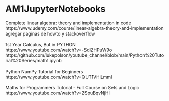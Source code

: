 <h1>AM1JupyterNotebooks</h1>
<p>
Complete linear algebra: theory and implementation in code <br>
https://www.udemy.com/course/linear-algebra-theory-and-implementation <br>
agregar paginas de howto y stackoverflow <br>
 <br>
1st Year Calculus, But in PYTHON <br>
https://www.youtube.com/watch?v=-SdIZHPuW9o <br>
https://github.com/lukepolson/youtube_channel/blob/main/Python%20Tutorial%20Series/math1.ipynb <br>
 <br>
Python NumPy Tutorial for Beginners <br>
https://www.youtube.com/watch?v=QUT1VHiLmmI <br>
 <br>
Maths for Programmers Tutorial - Full Course on Sets and Logic <br>
https://www.youtube.com/watch?v=2SpuBqvNjHI <br>
</p>
